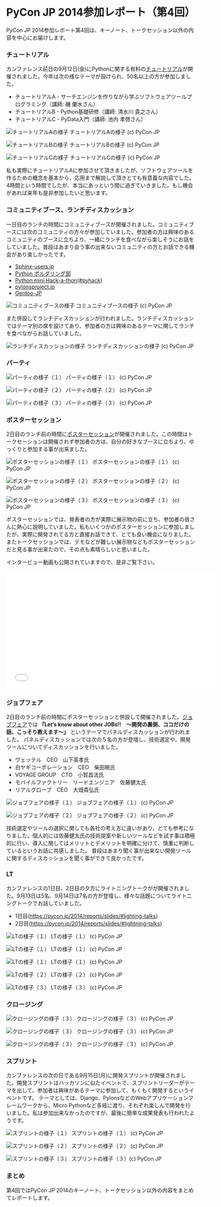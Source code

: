 # PyCon JP 2014参加レポート（第4回）

PyCon JP 2014参加レポート第4回は、キーノート、トークセッション以外の内容を中心にお届けします。

### チュートリアル

カンファレンス前日の9月12日(金)にPythonに関する有料の[チュートリアル](https://pycon.jp/2014/tutorials/)が開催されました。今年は次の様なテーマが設けられ、50名以上の方が参加しました。

* チュートリアルA - サーチエンジンを作りながら学ぶソフトウェアツールプログラミング（講師: 磯 蘭水さん）
* チュートリアルB - Python基礎研修（講師: 清水川 貴之さん）
* チュートリアルC - PyData入門（講師: 池内 孝啓さん）

![チュートリアルAの様子](https://farm4.staticflickr.com/3859/15029299550_cbcc848754_z.jpg)
チュートリアルAの様子 (c) PyCon JP

![チュートリアルBの様子](https://farm4.staticflickr.com/3897/15029412087_6d87d8988b_z.jpg)
チュートリアルBの様子 (c) PyCon JP

![チュートリアルCの様子](https://farm4.staticflickr.com/3925/15029399527_5fcb49304d_z.jpg)
チュートリアルCの様子 (c) PyCon JP

私も実際にチュートリアルAに参加させて頂きましたが、ソフトウェアツールを作るための概念を基本から、応用まで解説して頂きとても有意義な内容でした。4時間という時間でしたが、本当にあっという間に過ぎていきました。もし機会があれば来年も是非参加したいと思います。

### コミュニティブース、ランチディスカッション

一日目のランチの時間にコミュニティブースが開催されました。コミュニティブースには次のコミュニティの方々が参加していました。参加者の方は興味のあるコミュニティのブースに立ちより、一緒にランチを食べながら楽しそうにお話をしていました。普段はあまり会う事の出来ないコミュニティの方とお話できる機会があり楽しかったです。

* [Sphinx-users.jp](http://sphinx-users.jp/)
* [Python ボルダリング部](http://kabepy.connpass.com/)
* [Python mini Hack-a-thon(#pyhack)](http://pyhack.connpass.com/)
* [pylonsproject.jp](http://pylonsproject.jp/)
* [Gentoo-JP](http://www.gentoo.gr.jp/)

![コミュニティブースの様子](https://farm6.staticflickr.com/5551/15257508452_6f67c12c67_z.jpg)
コミュニティブースの様子 (c) PyCon JP

また併設してランチディスカッションが行われました。ランチディスカッションではテーマ別の席を設けてあり、参加者の方は興味のあるテーマに関してランチを食べながらお話していました。

![ランチディスカッションの様子](https://farm4.staticflickr.com/3925/15109139899_6ca869f65b_z.jpg)
ランチディスカッションの様子 (c) PyCon JP


### パーティ

![パーティの様子（１）](https://farm6.staticflickr.com/5581/15050836278_9a83cec664_z.jpg)
パーティの様子（１） (c) PyCon JP

![パーティの様子（２）](https://farm4.staticflickr.com/3865/15050863258_8a383616f5_z.jpg)
パーティの様子（２） (c) PyCon JP

![パーティの様子（３）](https://farm6.staticflickr.com/5590/15050521468_ec219c2bfa_z.jpg)
パーティの様子（３） (c) PyCon JP

### ポスターセッション

2日目のランチ前の時間に[ポスターセッション](https://pycon.jp/2014/schedule/posters/list/)が開催されました。この時間はトークセーションは開催されず参加者の方は、自分の好きなブースに立ちより、ゆっくりと参加する事が出来ました。

![ポスターセッションの様子（１）](https://farm6.staticflickr.com/5575/15235022246_a4d188654f_z.jpg)
ポスターセッションの様子（１） (c) PyCon JP

![ポスターセッションの様子（２）](https://farm6.staticflickr.com/5565/15110941599_0f6a2c48ea_z.jpg)
ポスターセッションの様子（２） (c) PyCon JP

![ポスターセッションの様子（３）](https://farm4.staticflickr.com/3851/15110981699_1c97a6f5a5_z.jpg)
ポスターセッションの様子（３） (c) PyCon JP

ポスターセッションでは、発表者の方が実際に展示物の前に立ち、参加者の皆さんに熱心に説明していました。私もいくつかのポスターセッションに参加しましたが、実際に開発されてる方と直接お話できて、とても良い機会になりました。またトークセッションでは、デモなどが難しい展示物などもポスターセッションだと見る事が出来たので、その点も素晴らしいと思いました。

インタービュー動画も公開されていますので、是非ご覧下さい。

<iframe width="560" height="315" src="//www.youtube.com/embed/Qc2PlpmB3SE?list=PLMkWB0UjwFGm4Ao5w2CKv24tl_Op_kxs5" frameborder="0" allowfullscreen></iframe>

### ジョブフェア

2日目のランチ前の時間にポスターセッションと併設して開催されました。[ジョブフェア](https://pycon.jp/2014/jobfair/)では **『Let’s know about other JOBs!!　〜開発の裏側、ココだけの話、こっそり教えます〜』** というテーマでパネルディスカッションが行われました。
パネルディスカッションでは次の５名の方が登壇し、技術選定や、開発ツールについてディスカッションを行いました。

* ヴェッテル　CEO　山下英孝氏
* 白ヤギコーポレーション　CEO　柴田暁氏
* VOYAGE GROUP　CTO　小賀昌法氏
* モバイルファクトリー　リードエンジニア　佐藤健太氏
* リアルグローブ　CEO　大畑貴弘氏

![ジョブフェアの様子（１）](https://farm3.staticflickr.com/2941/15110225710_1f3139a491_z.jpg)
ジョブフェアの様子（１） (c) PyCon JP

![ジョブフェアの様子（２）](https://farm4.staticflickr.com/3875/15111061439_42ce75174a_z.jpg)
ジョブフェアの様子（２） (c) PyCon JP

技術選定やツールの選択に関しても各社の考え方に違いがあり、とても参考になりました。個人的には佐藤健太氏の技術提案や新しいツールなどを試す事は積極的に行い、導入に関してはメリットとデメリットを明確に分けて、慎重に判断しているというお話に共感しました。
普段はあまり聞く事が出来ない開発ツールに関するディスカッションを聞く事ができて良かったです。

### LT

カンファレンスの1日目、2日目の夕方にライトニングトークがが開催されました。9月13日は5名、9月14日は7名の方が登壇し、様々な話題についてライトニングトークでお話していました。

* 1日目(https://pycon.jp/2014/reports/slides/#lighting-talks)
* 2日目(https://pycon.jp/2014/reports/slides/#lightning-talks)

![LTの様子（１）](https://farm4.staticflickr.com/3859/15059102847_4e1c46c3c3_z.jpg)
LTの様子（１） (c) PyCon JP

![LTの様子（１）](https://farm4.staticflickr.com/3844/15254788101_f756ff63f5_z.jpg)
LTの様子（１） (c) PyCon JP


![LTの様子（１）](https://farm6.staticflickr.com/5578/15257994755_d71222857e_z.jpg)
LTの様子（１） (c) PyCon JP

![LTの様子（２）](https://farm4.staticflickr.com/3875/15111061439_42ce75174a_z.jpg)
LTの様子（２） (c) PyCon JP

![LTの様子（３）](https://farm4.staticflickr.com/3844/15257997735_e0c1905ea1_z.jpg)
LTの様子（３） (c) PyCon JP

### クロージング


![クロージングの様子（３）](https://farm6.staticflickr.com/5582/15071303670_16280dde6d_z.jpg)
クロージングの様子（３） (c) PyCon JP

![クロージングの様子（３）](https://farm6.staticflickr.com/5567/15110943560_83ce1d693b_z.jpg)
クロージングの様子（３） (c) PyCon JP

![クロージングの様子（３）](https://farm6.staticflickr.com/5588/15297639415_4aa979917f_z.jpg)
クロージングの様子（３） (c) PyCon JP

### スプリント

カンファレンスの次の日である9月15日(月)に開発スプリントが開催されました。開発スプリントはハッカソンに似たイベントで、スプリントリーダーがテーマを出して、参加者は興味があるテーマに参加して、もくもく開発するというイベントです。
テーマとしては、Django、PylonsなどのWebアプリケーションフレームワークから、Micro Pythonなど多岐に渡り、それぞれ楽しんで開発を行いました。私は参加出来なかったのですが、最後に簡単な成果発表も行われたようです。

![スプリントの様子（１）](https://farm4.staticflickr.com/3871/15088038839_a9b7cf034c_z.jpg)
スプリントの様子（１） (c) PyCon JP

![スプリントの様子（２）](https://farm4.staticflickr.com/3906/15274588162_a46ed20649_z.jpg)
スプリントの様子（２） (c) PyCon JP

![スプリントの様子（３）](https://farm6.staticflickr.com/5590/15251973846_556bbd494d_z.jpg)
スプリントの様子（３）(c) PyCon JP

### まとめ

第4回ではPyCon JP 2014のキーノート、トークセッション以外の内容をまとめてレポートします。